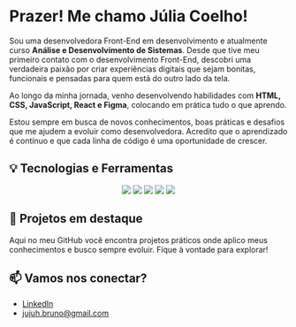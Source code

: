 # Prazer! Me chamo Júlia Coelho!

Sou uma desenvolvedora Front-End em desenvolvimento e atualmente curso **Análise e Desenvolvimento de Sistemas**. Desde que tive meu primeiro contato com o desenvolvimento Front-End, descobri uma verdadeira paixão por criar experiências digitais que sejam bonitas, funcionais e pensadas para quem está do outro lado da tela.

Ao longo da minha jornada, venho desenvolvendo habilidades com **HTML, CSS, JavaScript, React e Figma**, colocando em prática tudo o que aprendo.

Estou sempre em busca de novos conhecimentos, boas práticas e desafios que me ajudem a evoluir como desenvolvedora. Acredito que o aprendizado é contínuo e que cada linha de código é uma oportunidade de crescer.

## 💡 Tecnologias e Ferramentas

<div align="center">
  
  <img src="https://img.shields.io/badge/HTML5-E34F26?style=for-the-badge&logo=html5&logoColor=white" />
  <img src="https://img.shields.io/badge/CSS3-1572B6?style=for-the-badge&logo=css3&logoColor=white" />
  <img src="https://img.shields.io/badge/JavaScript-F7DF1E?style=for-the-badge&logo=javascript&logoColor=black" />
  <img src="https://img.shields.io/badge/React-61DAFB?style=for-the-badge&logo=react&logoColor=black" />
  <img src="https://img.shields.io/badge/Figma-F24E1E?style=for-the-badge&logo=figma&logoColor=white" />
  
</div>

## 📌 Projetos em destaque
Aqui no meu GitHub você encontra projetos práticos onde aplico meus conhecimentos e busco sempre evoluir. Fique à vontade para explorar!

## 📫 Vamos nos conectar?

- [LinkedIn](https://www.linkedin.com/in/júlia-coelho-11b00721b/)
- jujuh.bruno@gmail.com


